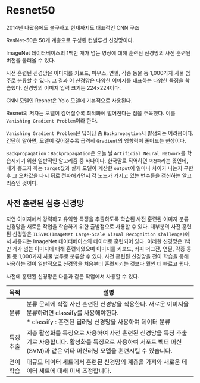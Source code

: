 # Resnet50

2014년 나왔음에도 불구하고 현재까지도 대표적인 CNN 구조

ResNet-50은 50개 계층으로 구성된 컨벌루션 신경망이다.  

ImageNet 데이터베이스의 1백만 개가 넘는 영상에 대해 훈련된 신경망의 사전 훈련된 버전을 불러올 수 있다. 

사전 훈련된 신경망은 이미지를 키보드, 마우스, 연필, 각종 동물 등 1,000가지 사물 범주로 분류할 수 있다. 그 결과 이 신경망은 다양한 이미지를 대표하는 다양한 특징을 학습했다. 신경망의 이미지 입력 크기는 224×224이다.

CNN 모델인 Resnet은 Yolo 모델에 기본적으로 사용된다.

Resnet의 저자는 모델이 깊어질수록 최적화에 멀어진다는 점을 주목했다. 이를 `Vanishing Gradient Problem`이라 한다.

`Vanishing Gradient Problem`은 딥러닝 중 `Backpropagtion`시 발생되는 어려움이다. 간단히 말하면, 모델이 깊어질수록 급격히 `Gradient`의 영향력이 줄어드는 현상이다.

`Backpropagation` : `Backpropagation`은 오늘 날 `Artificial Neural Network`를 학습시키기 위한 일반적인 알고리즘 중 하나이다. 한국말로 직역하면 `역전파`라는 뜻인데, 내가 뽑고자 하는 `target`값과 실제 모델이 계산한 `output`이 얼마나 차이가 나는지 구한 후 그 오차값을 다시 뒤로 전파해가면서 각 노드가 가지고 있는 변수들을 갱신하는 알고리즘인 것이다.



## 사전 훈련된 심층 신경망

 자연 이미지에서 강력하고 유익한 특징을 추출하도록 학습된 사전 훈련된 이미지 분류 신경망을 새로운 작업을 학습하기 위한 출발점으로 사용할 수 있다. 대부분의 사전 훈련된 신경망은 `ILSVRC(ImageNet Large-Scale Visual Recognition Challenge)`에서 사용되는 ImageNet 데이터베이스의 데이터로 훈련되어 있다. 이러한 신경망은 1백만 개가 넘는 이미지에 대해 훈련되었으며 이미지를 키보드, 커피 머그잔, 연필, 각종 동물 등 1,000가지 사물 범주로 분류할 수 있다. 사전 훈련된 신경망을 전이 학습을 통해 사용하는 것이 일반적으로 신경망을 처음부터 훈련시키는 것보다 훨씬 더 빠르고 쉽다.

사전에 훈련된 신경망은 다음과 같은 작업에서 사용할 수 있다.

| 목적      | 설명                                                         |
| :-------- | ------------------------------------------------------------ |
| 분류      | 분류 문제에 직접 사전 훈련된 신경망을 적용한다. 새로운 이미지을 분류하려면 classify를 사용해야한다. <br /> * classify : 훈련된 딥러닝 신경망을 사용하여 데이터 분류 |
| 특징 추출 | 계층 활성화를 특징으로 사용하여 사전 훈련된 신경망을 특징 추출기로 사용합니다. 활성화를 특징으로 사용하여 서포트 벡터 머신(SVM)과 같은 여타 머신러닝 모델을 훈련시킬 수 있습니다. |
| 전이 학습 | 대규모 데이터 세트에서 훈련된 신경망의 계층을 가져와 새로운 데이터 세트에 대해 미세 조정합니다. |




